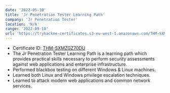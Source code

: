 ```yaml
---
date: '2022-05-10'
title: 'Jr Penetration Tester Learning Path'
company: 'Jr Penetration Tester'
location: 'N/A'
range: '2022-09-10'
url: 'https://tryhackme-certificates.s3-eu-west-1.amazonaws.com/THM-SXMZGZ70DU.png'
---
```


- Certificate ID: [THM-SXMZGZ70DU](https://tryhackme-certificates.s3-eu-west-1.amazonaws.com/THM-SXMZGZ70DU.png)
- The Jr Penetration Tester Learning Path is a learning path which provides practical skills necessary to perform security assessments against web applications and enterprise infrastructure.
- Performed blackbox testing on different Windows & Linux machines.
- Learned both Linux and Windows privilege escalation techniques.
- Learned to attack modern web applications and common network services.
